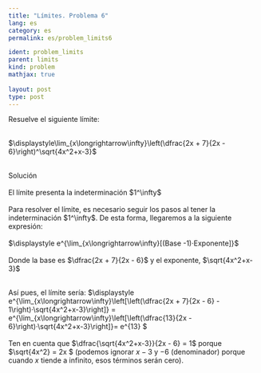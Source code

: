 ```yaml
---
title: "Límites. Problema 6"
lang: es
category: es
permalink: es/problem_limits6

ident: problem_limits
parent: limits
kind: problem
mathjax: true
 
layout: post
type: post
---
```

 
<div>
Resuelve el siguiente límite: <br><br>
 
$\displaystyle\lim_{x\longrightarrow\infty}\left(\dfrac{2x + 7}{2x - 6}\right)^\sqrt{4x^2+x-3}$<br><br>
 
<div class="bcblue boxdissap">
Solución
</div><br>
 
<div class="dissap">
El límite presenta la indeterminación $1^\infty$<br><br>
Para resolver el límite, es necesario seguir los pasos al tener la indeterminación $1^\infty$. De esta forma, llegaremos a la siguiente expresión: <br><br>
$\displaystyle e^{\lim_{x\longrightarrow\infty}[(Base -1)·Exponente]}$<br><br>
Donde la base es $\dfrac{2x + 7}{2x - 6}$ y el exponente, $\sqrt{4x^2+x-3}$<br><br>
  
Así pues, el límite sería:  $\displaystyle e^{\lim_{x\longrightarrow\infty}\left[\left(\dfrac{2x + 7}{2x - 6} - 1\right)·\sqrt{4x^2+x-3}\right]} = e^{\lim_{x\longrightarrow\infty}\left[\left(\dfrac{13}{2x - 6}\right)·\sqrt{4x^2+x-3}\right]}= e^{13} $<br><br>
Ten en cuenta que $\dfrac{\sqrt{4x^2+x-3}}{2x - 6}  = 1$ porque $\sqrt{4x^2}  = 2x $ (podemos ignorar $x-3$ y $-6$ (denominador) porque cuando $x$ tiende a infinito, esos términos serán cero).<br><br>
</div>
